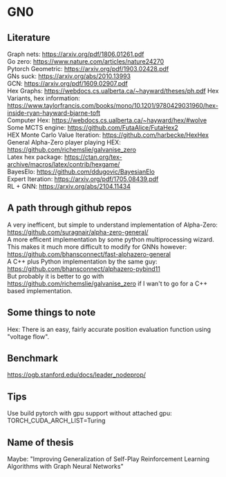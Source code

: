 # GN0
## Literature
Graph nets: https://arxiv.org/pdf/1806.01261.pdf  
Go zero: https://www.nature.com/articles/nature24270  
Pytorch Geometric: https://arxiv.org/pdf/1903.02428.pdf  
GNs suck: https://arxiv.org/abs/2010.13993  
GCN: https://arxiv.org/pdf/1609.02907.pdf  
Hex Graphs: https://webdocs.cs.ualberta.ca/~hayward/theses/ph.pdf
Hex Variants, hex information: https://www.taylorfrancis.com/books/mono/10.1201/9780429031960/hex-inside-ryan-hayward-bjarne-toft  
Computer Hex: https://webdocs.cs.ualberta.ca/~hayward/hex/#wolve  
Some MCTS engine: https://github.com/FutaAlice/FutaHex2  
HEX Monte Carlo Value Iteration: https://github.com/harbecke/HexHex  
General Alpha-Zero player playing HEX: https://github.com/richemslie/galvanise_zero  
Latex hex package: https://ctan.org/tex-archive/macros/latex/contrib/hexgame/  
BayesElo: https://github.com/ddugovic/BayesianElo  
Expert Iteration: https://arxiv.org/pdf/1705.08439.pdf  
RL + GNN: https://arxiv.org/abs/2104.11434  

## A path through github repos
A very inefficent, but simple to understand implementation of Alpha-Zero: https://github.com/suragnair/alpha-zero-general/  
A more efficent implementation by some python multiprocessing wizard. This makes it much more difficult to modify for GNNs however: https://github.com/bhansconnect/fast-alphazero-general  
A C++ plus Python implementation by the same guy: https://github.com/bhansconnect/alphazero-pybind11  
But probably it is better to go with https://github.com/richemslie/galvanise_zero if I wan't to go for a C++ based implementation.  

## Some things to note
Hex: There is an easy, fairly accurate position evaluation function using "voltage flow".

## Benchmark
https://ogb.stanford.edu/docs/leader_nodeprop/

## Tips
Use build pytorch with gpu support without attached gpu: TORCH_CUDA_ARCH_LIST=Turing

## Name of thesis
Maybe: "Improving Generalization of Self-Play Reinforcement Learning Algorithms with Graph Neural Networks"

